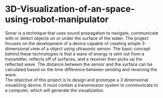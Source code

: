 # 3D-Visualization-of-an-space-using-robot-manipulator
Sonar is a technique that uses sound propagation to navigate, communicate with or detect objects on or under the surface of the water. 
The project focuses on the development of a device capable of creating simple 3-dimensional view of a object using ultrasonic sensor.
The basic concept behind these technologies is that a wave of energy is sent out from a transmitter, reflects off of surfaces, and a receiver then picks up the reflected wave.
The distance between the sensor and the surface can be calculated based on the time difference between sending and receiving the wave.     
The objective of this project is to design and prototype a 3 dimensional visualizing device. 
It must contain a transmission system to communicate to a computer, which will generate the visualization.
